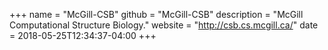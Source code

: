 +++
name = "McGill-CSB"
github = "McGill-CSB"
description = "McGill Computational Structure Biology."
website = "http://csb.cs.mcgill.ca/"
date = 2018-05-25T12:34:37-04:00
+++
